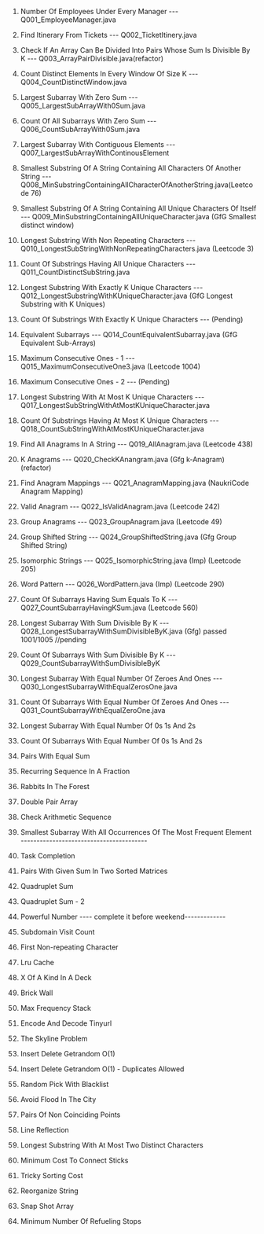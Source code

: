 1. Number Of Employees Under Every Manager                                      --- Q001_EmployeeManager.java
2. Find Itinerary From Tickets                                                  --- Q002_TicketItinery.java
3. Check If An Array Can Be Divided Into Pairs Whose Sum Is Divisible By K      --- Q003_ArrayPairDivisible.java(refactor)
4. Count Distinct Elements In Every Window Of Size K                            --- Q004_CountDistinctWindow.java

5. Largest Subarray With Zero Sum                                               --- Q005_LargestSubArrayWith0Sum.java
6. Count Of All Subarrays With Zero Sum                                         --- Q006_CountSubArrayWith0Sum.java

7. Largest Subarray With Contiguous Elements                                    --- Q007_LargestSubArrayWithContinousElement
8. Smallest Substring Of A String Containing All Characters Of Another String   --- Q008_MinSubstringContainingAllCharacterOfAnotherString.java(Leetcode 76)
9. Smallest Substring Of A String Containing All Unique Characters Of Itself    --- Q009_MinSubstringContainingAllUniqueCharacter.java (GfG Smallest distinct window)
10. Longest Substring With Non Repeating Characters                             --- Q010_LongestSubStringWithNonRepeatingCharacters.java (Leetcode 3)
11. Count Of Substrings Having All Unique Characters                            --- Q011_CountDistinctSubString.java
12. Longest Substring With Exactly K Unique Characters                          --- Q012_LongestSubstringWithKUniqueCharacter.java (GfG Longest Substring with K Uniques)             
13. Count Of Substrings With Exactly K Unique Characters                        --- (Pending)
14. Equivalent Subarrays                                                        --- Q014_CountEquivalentSubarray.java (GfG Equivalent Sub-Arrays)
15. Maximum Consecutive Ones - 1                                                --- Q015_MaximumConsecutiveOne3.java (Leetcode 1004)
16. Maximum Consecutive Ones - 2                                                --- (Pending)
17. Longest Substring With At Most K Unique Characters                          --- Q017_LongestSubStringWithAtMostKUniqueCharacter.java
18. Count Of Substrings Having At Most K Unique Characters                      --- Q018_CountSubStringWithAtMostKUniqueCharacter.java

19. Find All Anagrams In A String                                               --- Q019_AllAnagram.java (Leetcode 438)
20. K Anagrams                                                                  --- Q020_CheckKAnangram.java (Gfg k-Anagram) (refactor)
21. Find Anagram Mappings                                                       --- Q021_AnagramMapping.java (NaukriCode Anagram Mapping)
22. Valid Anagram                                                               --- Q022_IsValidAnagram.java (Leetcode 242)          
23. Group Anagrams                                                              --- Q023_GroupAnagram.java (Leetcode 49)
24. Group Shifted String                                                        --- Q024_GroupShiftedString.java (Gfg Group Shifted String)
25. Isomorphic Strings                                                          --- Q025_IsomorphicString.java (Imp) (Leetcode 205)
26. Word Pattern                                                                --- Q026_WordPattern.java (Imp) (Leetcode 290)
27. Count Of Subarrays Having Sum Equals To K                                   --- Q027_CountSubarrayHavingKSum.java (Leetcode 560)
28. Longest Subarray With Sum Divisible By K                                    --- Q028_LongestSubarrayWithSumDivisibleByK.java (Gfg) passed 1001/1005 //pending   
29. Count Of Subarrays With Sum Divisible By K                                  --- Q029_CountSubarrayWithSumDivisibleByK
30. Longest Subarray With Equal Number Of Zeroes And Ones                       --- Q030_LongestSubarrayWithEqualZerosOne.java
31. Count Of Subarrays With Equal Number Of Zeroes And Ones                     --- Q031_CountSubarrayWithEqualZeroOne.java
32. Longest Subarray With Equal Number Of 0s 1s And 2s 
33. Count Of Subarrays With Equal Number Of 0s 1s And 2s 
34. Pairs With Equal Sum 
35. Recurring Sequence In A Fraction 
36. Rabbits In The Forest  
37. Double Pair Array  
38. Check Arithmetic Sequence 
39. Smallest Subarray With All Occurrences Of The Most Frequent Element ----------------------------------------  
40. Task Completion 
41. Pairs With Given Sum In Two Sorted Matrices 
42. Quadruplet Sum  
43. Quadruplet Sum - 2  
44. Powerful Number
---- complete it before weekend-------------
45. Subdomain Visit Count 
46. First Non-repeating Character 
47. Lru Cache  
48. X Of A Kind In A Deck  
49. Brick Wall  
51. Max Frequency Stack 
52. Encode And Decode Tinyurl 
53. The Skyline Problem 
54. Insert Delete Getrandom O(1)  
55. Insert Delete Getrandom O(1) - Duplicates Allowed 
56. Random Pick With Blacklist 
57. Avoid Flood In The City  
58. Pairs Of Non Coinciding Points  
59. Line Reflection  
60. Longest Substring With At Most Two Distinct Characters  
61. Minimum Cost To Connect Sticks 
62. Tricky Sorting Cost 
63. Reorganize String 
64. Snap Shot Array 
65. Minimum Number Of Refueling Stops 